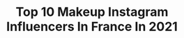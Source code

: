 ---
title: Top 10 Makeup Instagram Influencers In France In 2021
description: >-
  Find top makeup Instagram influencers in France in 2021. Most popular hashtags: #makeup #anastasiabeverlyhills #makeupartist #makeuplover.
platform: Instagram
hits: 1877
text_top: Identify the top-rated Instagram accounts on inBeat.
text_bottom: Our database holds 1877 Instagram influencers like this in France for you to connect with.
profiles:
  - username: "jana_hun"
    fullname: >-
      𝑀𝒶𝓀𝑒𝓊𝓅 🎀  𝒥𝒶𝓃𝒶 𝑅𝒶𝒹𝓊𝓁♡𝓋𝒾𝒸
    bio: >-
      Instagram @hun_jana 🌸 Makeup @hun_makeup 💄 📨 Contact/PR: jana.radulovic01@gmail.com
    location: "France"
    followers: 14214
    engagement: 1357
    commentsToLikes: 0.065820
    id: ck9hc9unxkf9z0j78wio7ejzd
    verified: false
    hashtags: "#yesabh, #dipbrow, #kreirammagiju, #nyx"
  - username: "missxsavic"
    fullname: >-
      𝙈𝙄𝙇𝙄𝘾𝘼 𝙎𝘼𝙑𝙄𝘾
    bio: >-
      MAKEUP ARTIST Content creator 📍🇷🇸 💌Contact/PR: geosa.m.93@gmail.com 💄Clients work @makeupbymilicasavic
    location: "France"
    followers: 16747
    engagement: 1351
    commentsToLikes: 0.230789
    id: ck5ca9u18czue0i11ycpnwin3
    verified: false
    hashtags: "#wakeupandmakeup, #morphebabe, #toofaced, #plouisebase"
  - username: "xo.joojo"
    fullname: >-
      Xo.joojo 💄Makeup/Beauty
    bio: >-
      Paris 🇫🇷📍 26 🕯 •PR\COLLAB : xojojo92@gmail.com TIKTOK : xo.joojo (240K) Use #xojoojo 💫 #makeupideas
    location: "France"
    followers: 27457
    engagement: 1197
    commentsToLikes: 0.226940
    id: ck6u56dx07uvu0j711y2dsf5o
    verified: false
    hashtags: "#sephorafrance, #colourpopcosmetics, #makeuphalloween, #sephora"
  - username: "paulina_kurkowska"
    fullname: >-
      Paulina Kurkowska ✨
    bio: >-
      ✨ 22 🤎 Makeup freak 💄@paulinakurkowska_makeup 📩 PR: paulina.kurkowska98@gmail.com 👀 FB: Paulina Kurkowska Makeup
    location: "France"
    followers: 28202
    engagement: 874
    commentsToLikes: 0.131059
    id: ck135bz640q260i19swc47j4v
    verified: false
    hashtags: "#polishgirl, #glammakeup, #abh, #abhjunkies"
  - username: "gingermeatmua"
    fullname: >-
      Constance K.
    bio: >-
      🖤FACEPAINT & MAKEUP 💜 Share your Art with #gingermeatmua 💙 @nojebeauty GINGERBABE -10% 💚 @joanesbeauty GINGER15 -15% 💛 Paris 🧡 DM me for PR/collab❤️
    location: "France"
    followers: 5931
    engagement: 1878
    commentsToLikes: 0.283782
    id: ck8weejbndy090j78u1edguqm
    verified: false
    hashtags: "#sallythenightmarebeforechristmas, #pumpkin, #nyxcosmetics, #spookyseason"
  - username: "brxxe"
    fullname: >-
      Martyna 💫
    bio: >-
      🇵🇱PL 💄makeup junkie 💫self-taught and still learning 📩martyna.guzda@gmail.com
    location: "France"
    followers: 27777
    engagement: 666
    commentsToLikes: 0.092448
    id: ck0txx8plkuet0i1935ckoi4y
    verified: false
    hashtags: "#eyeshadow, #eyetutorial, #shophudabeauty, #wakeupandmakeup"
  - username: "lovecharmer"
    fullname: >-
      👑 Barkado
    bio: >-
      💡 Multifaceted Woman 💄 Professional Makeup Artist 🖥 Digital Content Creator | PR Specialist 📧 Hello@barkado.com #TheMarathonContinues 🏁
    location: "France"
    followers: 5568
    engagement: 1230
    commentsToLikes: 0.128855
    id: ck0ua040cb3xm0i19byehsbos
    verified: false
    hashtags: "#26weeks, #nye, #sponsored, #boxycharm"
  - username: "marioncameleon"
    fullname: >-
      Marion Moretti
    bio: >-
      🎨 French Makeup Artist & YouTuber 📍 Paris | France 💌 marioncameleon+ig@gmail.com 📺 YouTube • MarionCameleon 👗 21Buttons • MarionCameleon
    location: "France"
    followers: 734991
    engagement: 702
    commentsToLikes: 0.021490
    id: ck0w0e3vkdqdk0i19nsygnm8p
    verified: false
    hashtags: "#camelloween2020, #halloween, #halloweenmakeup, #halloween2020"
  - username: "ellieekellyy"
    fullname: >-
      ELLIE KELLY
    bio: >-
      Fashion, makeup & lifestyle. Contact : ✉️ Info@elliekelly.ie
    location: "France"
    followers: 254614
    engagement: 436
    commentsToLikes: 0.071740
    id: ck0w2y0dpqoho0i19uyvmvrcc
    verified: false
    hashtags: "#kashbeauty, #fashion, #ad, #prettylittlething"
  - username: "thefrenchbeautyboy"
    fullname: >-
      C H A D  M O N R O E
    bio: >-
      Makeup Artist & amateur beauty photographer in Paris #makeuphasnogender . - chadmonroepro@gmail.com
    location: "France"
    followers: 18916
    engagement: 623
    commentsToLikes: 0.082053
    id: ck5bxd1xanhnh0i11eueiemjb
    verified: false
    hashtags: "#luxury, #makeuplook, #makeupjunkie, #hudabeauty"
---